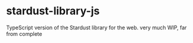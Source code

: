 # stardust-library-js

TypeScript version of the Stardust library for the web. very much WIP, far from complete
